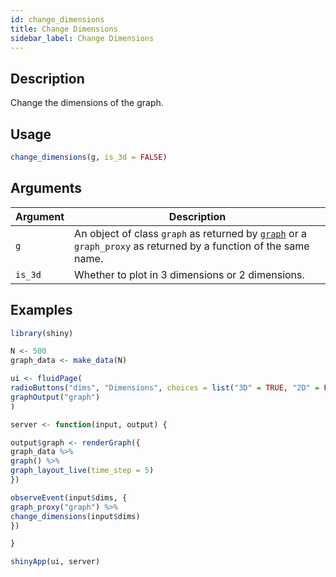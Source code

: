 ```yaml
---
id: change_dimensions
title: Change Dimensions
sidebar_label: Change Dimensions
---
```


## Description

Change the dimensions of the graph.


## Usage

```r
change_dimensions(g, is_3d = FALSE)
```


## Arguments

Argument      |Description
------------- |----------------
`g`     |     An object of class `graph` as returned by [`graph`](#graph) or a `graph_proxy`  as returned by a function of the same name.
`is_3d`     |     Whether to plot in 3 dimensions or 2 dimensions.


## Examples

```r
library(shiny)

N <- 500
graph_data <- make_data(N)

ui <- fluidPage(
radioButtons("dims", "Dimensions", choices = list("3D" = TRUE, "2D" = FALSE)),
graphOutput("graph")
)

server <- function(input, output) {

output$graph <- renderGraph({
graph_data %>%
graph() %>%
graph_layout_live(time_step = 5)
})

observeEvent(input$dims, {
graph_proxy("graph") %>%
change_dimensions(input$dims)
})

}

shinyApp(ui, server)
```


